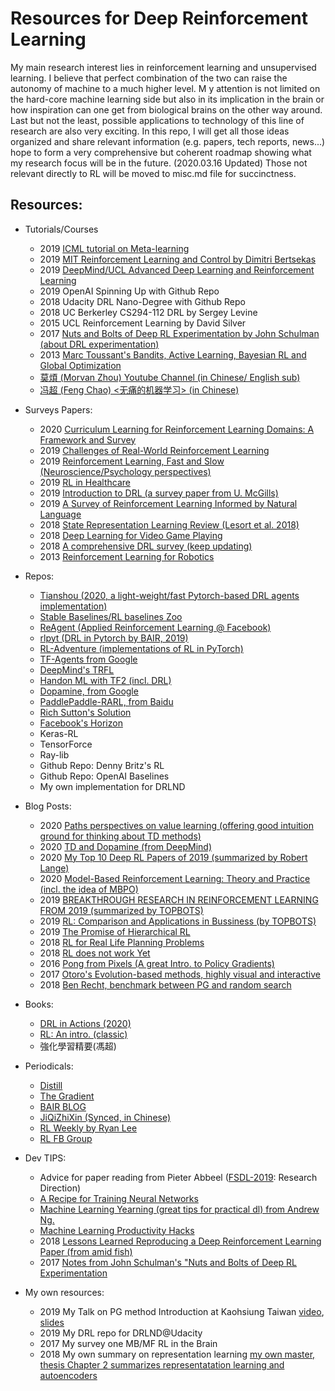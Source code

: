 # Resources for Deep Reinforcement Learning
My main research interest lies in reinforcement learning and unsupervised learning. 
I believe that perfect combination of the two can raise the autonomy of machine to a much higher level. M
y attention is not limited on the hard-core machine learning side but also in its implication in the brain or how inspiration can one get from biological brains on the other way around. 
Last but not the least, possible applications to technology of this line of research are also very exciting. 
In this repo, I will get all those ideas organized and share relevant information (e.g. papers, tech reports, news...) hope to form a very comprehensive but coherent roadmap showing what my research focus will be in the future.
(2020.03.16 Updated) Those not relevant directly to RL will be moved to misc.md file for succinctness.

    
## Resources:
* Tutorials/Courses
    * 2019 [ICML tutorial on Meta-learning](https://sites.google.com/view/icml19metalearning) 
    * 2019 [MIT Reinforcement Learning and Control by Dimitri Bertsekas](http://web.mit.edu/dimitrib/www/RLbook.html)
    * 2019 [DeepMind/UCL Advanced Deep Learning and Reinforcement Learning](https://www.youtube.com/watch?v=iOh7QUZGyiU&list=PLqYmG7hTraZDNJre23vqCGIVpfZ_K2RZs)
    * 2019 OpenAI Spinning Up with Github Repo
    * 2018 Udacity DRL Nano-Degree with Github Repo
    * 2018 UC Berkerley CS294-112 DRL by Sergey Levine                
    * 2015 UCL Reinforcement Learning by David Silver         
    * 2017 [Nuts and Bolts of Deep RL Experimentation by John Schulman (about DRL experimentation)](https://www.youtube.com/watch?v=8EcdaCk9KaQ)
    * 2013 [Marc Toussant's Bandits, Active Learning, Bayesian RL and Global Optimization](https://www.youtube.com/watch?v=5rev-zVx1Ps)
    * [莫煩 (Morvan Zhou) Youtube Channel (in Chinese/ English sub)](https://www.youtube.com/user/MorvanZhou/featured)
    * [冯超 (Feng Chao) <无痛的机器学习> (in Chinese)](https://zhuanlan.zhihu.com/p/26884917)
    
* Surveys Papers:      
    * 2020 [Curriculum Learning for Reinforcement Learning Domains: A Framework and Survey](https://arxiv.org/abs/2003.04960)
    * 2019 [Challenges of Real-World Reinforcement Learning](https://arxiv.org/pdf/1904.12901.pdf)
    * 2019 [Reinforcement Learning, Fast and Slow (Neuroscience/Psychology perspectives)](https://www.cell.com/trends/cognitive-sciences/fulltext/S1364-6613(19)30061-0)
    * 2019 [RL in Healthcare](https://www.semanticscholar.org/paper/Reinforcement-Learning-in-Healthcare%3A-A-Survey-Yu-Liu/222baa4e9e7ce691fdfddbc826a70e027daed70d)     
    * 2019 [Introduction to DRL (a survey paper from U. McGills)](https://arxiv.org/abs/1811.12560)   
    * 2019 [A Survey of Reinforcement Learning Informed by Natural Language](https://arxiv.org/abs/1906.03926) 
    * 2018 [State Representation Learning Review (Lesort et al. 2018)](https://arxiv.org/abs/1802.04181)    
    * 2018 [Deep Learning for Video Game Playing](https://arxiv.org/abs/1708.07902)
    * 2018 [A comprehensive DRL survey (keep updating)](https://arxiv.org/abs/1701.07274)
    * 2013 [Reinforcement Learning for Robotics](https://www.researchgate.net/publication/258140920_Reinforcement_Learning_in_Robotics_A_Survey)
        
* Repos:    
    * [Tianshou (2020, a light-weight/fast Pytorch-based DRL agents implementation)](https://github.com/thu-ml/tianshou)
    * [Stable Baselines/RL baselines Zoo](https://github.com/hill-a/stable-baselines)
    * [ReAgent (Applied Reinforcement Learning @ Facebook)](https://github.com/facebookresearch/ReAgent)
    * [rlpyt (DRL in Pytorch by BAIR, 2019)]()
    * [RL-Adventure (implementations of RL in PyTorch)](https://github.com/higgsfield)
    * [TF-Agents from Google](https://github.com/tensorflow/agents)
    * [DeepMind's TRFL](https://github.com/deepmind/trfl)
    * [Handon ML with TF2 (incl. DRL)](https://github.com/ageron/handson-ml2)    
    * [Dopamine, from Google](https://github.com/google/dopamine) 
    * [PaddlePaddle-RARL, from Baidu](https://github.com/PaddlePaddle/PARL)      
    * [Rich Sutton's Solution](https://github.com/ShangtongZhang/reinforcement-learning-an-introduction)
    * [Facebook's Horizon](https://github.com/facebookresearch/Horizon)
    * Keras-RL
    * TensorForce
    * Ray-lib
    * Github Repo: Denny Britz's RL
    * Github Repo: OpenAI Baselines    
    * My own implementation for DRLND
    
* Blog Posts:        
    * 2020 [Paths perspectives on value learning (offering good intuition ground for thinking about TD methods)](https://distill.pub/2019/paths-perspective-on-value-learning/)
    * 2020 [TD and Dopamine (from DeepMind)](https://deepmind.com/blog/article/Dopamine-and-temporal-difference-learning-A-fruitful-relationship-between-neuroscience-and-AI?utm_campaign=RL%20Weekly&utm_medium=email&utm_source=Revue%20newsletter)    
    * 2020 [My Top 10 Deep RL Papers of 2019 (summarized by Robert Lange) ](https://roberttlange.github.io/posts/2019/12/blog-post-9/?utm_campaign=NLP%20News&utm_medium=email&utm_source=Revue%20newsletter )
    * 2020 [Model-Based Reinforcement Learning: Theory and Practice (incl. the idea of MBPO)](https://bair.berkeley.edu/blog/2019/12/12/mbpo/)
    * 2019 [BREAKTHROUGH RESEARCH IN REINFORCEMENT LEARNING FROM 2019 (summarized by TOPBOTS)](https://www.topbots.com/top-ai-reinforcement-learning-research-papers-2019/)
    * 2019 [RL: Comparison and Applications in Bussiness (by TOPBOTS)](https://www.topbots.com/reinforcement-learning-explained-business-applications/)
    * 2019 [The Promise of Hierarchical RL](https://thegradient.pub/the-promise-of-hierarchical-reinforcement-learning/)
    * 2018 [RL for Real Life Planning Problems](https://towardsdatascience.com/reinforcement-learning-for-real-life-planning-problems-31314491e5c)
    * 2018 [RL does not work Yet](https://www.alexirpan.com/2018/02/14/rl-hard.html)
    * 2016 [Pong from Pixels (A great Intro. to Policy Gradients)](http://karpathy.github.io/2016/05/31/rl/)     
    * 2017 [Otoro's Evolution-based methods, highly visual and interactive](http://blog.otoro.net/2017/10/29/visual-evolution-strategies/)        
    * 2018 [Ben Recht, benchmark between PG and random search](http://www.argmin.net/)
    

* Books:
    * [DRL in Actions (2020)](https://www.manning.com/books/deep-reinforcement-learning-in-action)
    * [RL: An intro. (classic)](http://incompleteideas.net/book/the-book.html)
    * 強化學習精要(馮超)

* Periodicals:
    * [Distill](https://distill.pub/)
    * [The Gradient](https://thegradient.pub/)
    * [BAIR BLOG](https://bair.berkeley.edu/blog/?refresh=1)
    * [JiQiZhiXin (Synced, in Chinese)](https://www.jiqizhixin.com)
    * [RL Weekly by Ryan Lee](https://www.getrevue.co/profile/seungjaeryanlee)    
    * [RL FB Group](https://www.facebook.com/groups/36085277798/)
    
* Dev TIPS:
    * Advice for paper reading from Pieter Abbeel ([FSDL-2019](https://fullstackdeeplearning.com/march2019): Research Direction)
    * [A Recipe for Training Neural Networks](http://karpathy.github.io/2019/04/25/recipe/)   
    * [Machine Learning Yearning (great tips for practical dl) from Andrew Ng.](https://www.deeplearning.ai/machine-learning-yearning/)
    * [Machine Learning Productivity Hacks](http://amid.fish/ml-productivity)
    * 2018 [Lessons Learned Reproducing a Deep Reinforcement Learning Paper (from amid fish)](http://amid.fish/reproducing-deep-rl)
    * 2017 [Notes from John Schulman's "Nuts and Bolts of Deep RL Experimentation](https://github.com/williamFalcon/DeepRLHacks)          

* My own resources:
    * 2019 My Talk on PG method Introduction at Kaohsiung Taiwan [video](), [slides]()
    * 2019 My DRL repo for DRLND@Udacity
    * 2017 My survey one MB/MF RL in the Brain    
    * 2018 My own summary on representation learning [my own master, thesis Chapter 2 summarizes representatation learning and autoencoders](https://drive.google.com/file/d/1wRXt6PFYZ2QVWhvixJ_ZYiXbfG4QE41b/view)
    